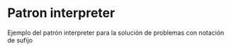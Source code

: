 # Patron interpreter  
Ejemplo del patrón interpreter para la solución de problemas con notación de sufijo
